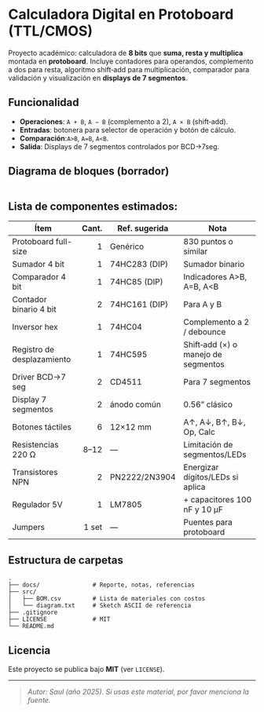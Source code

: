 # Calculadora Digital en Protoboard (TTL/CMOS)

Proyecto académico: calculadora de **8 bits** que **suma, resta y multiplica** montada en **protoboard**. Incluye contadores para operandos, complemento a dos para resta, algoritmo shift‑add para multiplicación, comparador para validación y visualización en **displays de 7 segmentos**.

##  Funcionalidad
- **Operaciones**: `A + B`, `A − B` (complemento a 2), `A × B` (shift‑add).
- **Entradas**: botonera para selector de operación y botón de cálculo.
- **Comparación**:`A>B`, `A=B`, `A<B`.
- **Salida**: Displays de 7 segmentos controlados por BCD→7seg.

##  Diagrama de bloques (borrador)
```

```

##  Lista de componentes estimados:


| Ítem | Cant. | Ref. sugerida | Nota |
|---|---:|---|---|
| Protoboard full-size | 1 | Genérico | 830 puntos o similar |
| Sumador 4 bit | 1 | 74HC283 (DIP) | Sumador binario |
| Comparador 4 bit | 1 | 74HC85 (DIP) | Indicadores A>B, A=B, A<B |
| Contador binario 4 bit | 2 | 74HC161 (DIP) | Para A y B |
| Inversor hex | 1 | 74HC04 | Complemento a 2 / debounce |
| Registro de desplazamiento | 1 | 74HC595 | Shift‑add (×) o manejo de segmentos |
| Driver BCD→7 seg | 2 | CD4511 | Para 7 segmentos |
| Display 7 segmentos | 2 | ánodo común | 0.56” clásico |
| Botones táctiles | 6 | 12×12 mm | A↑, A↓, B↑, B↓, Op, Calc |
| Resistencias 220 Ω | 8–12 | — | Limitación de segmentos/LEDs |
| Transistores NPN | 2 | PN2222/2N3904 | Energizar dígitos/LEDs si aplica |
| Regulador 5V | 1 | LM7805 | + capacitores 100 nF y 10 µF |
| Jumpers | 1 set | — | Puentes para protoboard |



##  Estructura de carpetas
```
.
├── docs/               # Reporte, notas, referencias
├── src/
│   ├── BOM.csv         # Lista de materiales con costos
│   └── diagram.txt     # Sketch ASCII de referencia
├── .gitignore
├── LICENSE             # MIT 
└── README.md
```

##  Licencia
Este proyecto se publica bajo **MIT** (ver `LICENSE`).

---

> _Autor: Saul (año 2025). Si usas este material, por favor menciona la fuente._
